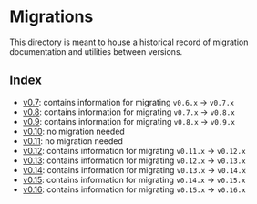 # Migrations

This directory is meant to house a historical record of migration documentation and utilities between versions.

## Index

* [v0.7](./v0.7): contains information for migrating `v0.6.x` -> `v0.7.x`
* [v0.8](./v0.8): contains information for migrating `v0.7.x` -> `v0.8.x`
* [v0.9](./v0.9): contains information for migrating `v0.8.x` -> `v0.9.x`
* [v0.10](./v0.10): no migration needed
* [v0.11](./v0.11): no migration needed
* [v0.12](./v0.12): contains information for migrating `v0.11.x` -> `v0.12.x`
* [v0.13](./v0.13): contains information for migrating `v0.12.x` -> `v0.13.x`
* [v0.14](./v0.14): contains information for migrating `v0.13.x` -> `v0.14.x`
* [v0.15](./v0.15): contains information for migrating `v0.14.x` -> `v0.15.x`
* [v0.16](./v0.16): contains information for migrating `v0.15.x` -> `v0.16.x`
